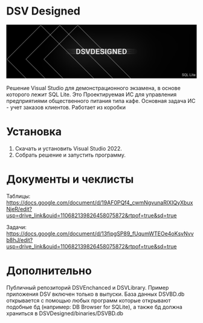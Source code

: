 # DSV Designed

<p align="center"><img src="DSVSplash.png" width="1024"></p>

Решение Visual Studio для демонстрационного экзамена, в основе которого лежит SQL Lite. Это Проектируемая ИС для управления предприятиями общественного питания типа кафе. Основная задача ИС - учет заказов клиентов. Работает из коробки

# Установка
1) Скачать и установить Visual Studio 2022.
2) Собрать решение и запустить программу.

# Документы и чеклисты
Таблицы: https://docs.google.com/document/d/19AF0PQf4_cwmNgvunaRlXIQyXbuxNjeR/edit?usp=drive_link&ouid=110682139826458075872&rtpof=true&sd=true

Задачи: https://docs.google.com/document/d/13fipgSP89_fUqumWTEOe4oKsvNvvb8hJ/edit?usp=drive_link&ouid=110682139826458075872&rtpof=true&sd=true

# Дополнительно
Публичный репозиторий DSVEnchanced и DSVLibrary. Пример приложения DSV включен только в выпуски.
База данных DSVBD.db открывается с помощью любых программ которые открывают подобные бд (например: DB Browser for SQLite), а также бд должна храниться в DSVDesigned/binaries/DSVBD.db
